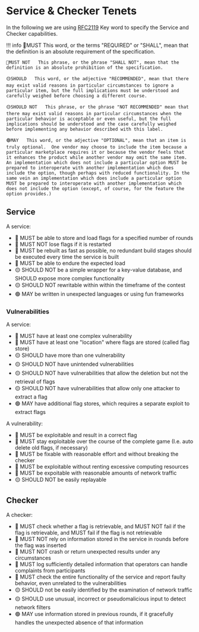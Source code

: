 # Service & Checker Tenets

In the following we are using [RFC2119](https://www.ietf.org/rfc/rfc2119.txt) Key word to specify the Service and Checker capabilities.

!!! info
    🔴MUST   This word, or the terms "REQUIRED" or "SHALL", mean that the
    definition is an absolute requirement of the specification.

    🔴MUST NOT   This phrase, or the phrase "SHALL NOT", mean that the
    definition is an absolute prohibition of the specification.

    🟡SHOULD   This word, or the adjective "RECOMMENDED", mean that there
    may exist valid reasons in particular circumstances to ignore a
    particular item, but the full implications must be understood and
    carefully weighed before choosing a different course.

    🟡SHOULD NOT   This phrase, or the phrase "NOT RECOMMENDED" mean that
    there may exist valid reasons in particular circumstances when the
    particular behavior is acceptable or even useful, but the full
    implications should be understood and the case carefully weighed
    before implementing any behavior described with this label.

    🟢MAY   This word, or the adjective "OPTIONAL", mean that an item is
    truly optional.  One vendor may choose to include the item because a
    particular marketplace requires it or because the vendor feels that
    it enhances the product while another vendor may omit the same item.
    An implementation which does not include a particular option MUST be
    prepared to interoperate with another implementation which does
    include the option, though perhaps with reduced functionality. In the
    same vein an implementation which does include a particular option
    MUST be prepared to interoperate with another implementation which
    does not include the option (except, of course, for the feature the
    option provides.)

## Service

A service:

 - 🔴 MUST be able to store and load flags for a specified number of rounds
 - 🔴 MUST NOT lose flags if it is restarted
 - 🔴 MUST be rebuilt as fast as possible, no redundant build stages should be executed every time the service is built
 - 🔴 MUST be able to endure the expected load
 - 🟡 SHOULD NOT be a simple wrapper for a key-value database, and SHOULD expose more complex functionality
 - 🟡 SHOULD NOT rewritable within within the timeframe of the contest
 - 🟢 MAY be written in unexpected languages or using fun frameworks

### Vulnerabilities

A service: 

 - 🔴 MUST have at least one complex vulnerability
 - 🔴 MUST have at least one "location" where flags are stored (called flag store)
 - 🟡 SHOULD have more than one vulnerability
 - 🟡 SHOULD NOT have unintended vulnerabilities
 - 🟡 SHOULD NOT have vulnerabilities that allow the deletion but not the retrieval of flags
 - 🟡 SHOULD NOT have vulnerabilities that allow only one attacker to extract a flag
 - 🟢 MAY have additional flag stores, which requires a separate exploit to extract flags


A vulnerability:

 - 🔴 MUST be exploitable and result in a correct flag
 - 🔴 MUST stay exploitable over the course of the complete game (I.e. auto delete old flags, if necessary) 
 - 🔴 MUST be fixable with reasonable effort and without breaking the checker
 - 🔴 MUST be exploitable without renting excessive computing resources
 - 🔴 MUST be expoitable with reasonable amounts of network traffic
 - 🟡 SHOULD NOT be easily replayable 

## Checker

A checker: 

- 🔴 MUST check whether a flag is retrievable, and MUST NOT fail if the flag is retrievable, and MUST fail if the flag is not retrievable
- 🔴 MUST NOT rely on information stored in the service in rounds before the flag was inserted
- 🔴 MUST NOT crash or return unexpected results under any circumstances
- 🔴 MUST log sufficiently detailed information that operators can handle complaints from participants
- 🔴 MUST check the entire functionality of the service and report faulty behavior, even unrelated to the vulnerabilities
- 🟡 SHOULD not be easily identified by the examination of network traffic
- 🟡 SHOULD use unusual, incorrect or pseudomalicious input to detect network filters
- 🟢 MAY use information stored in previous rounds, if it gracefully handles the unexpected absence of that information
